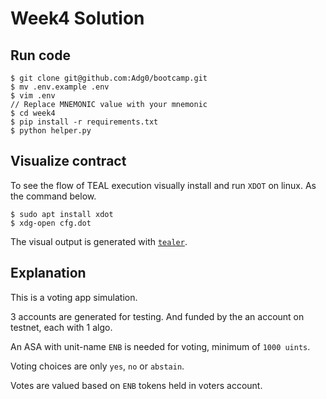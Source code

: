 # Week4 Solution

## Run code

```console
$ git clone git@github.com:Adg0/bootcamp.git
$ mv .env.example .env
$ vim .env
// Replace MNEMONIC value with your mnemonic
$ cd week4
$ pip install -r requirements.txt
$ python helper.py
```

## Visualize contract

To see the flow of TEAL execution visually install and run `XDOT` on linux. As the command below.

```console
$ sudo apt install xdot
$ xdg-open cfg.dot
```

The visual output is generated with [`tealer`](https://github.com/crytic/tealer).

## Explanation

This is a voting app simulation.

3 accounts are generated for testing. And funded by the an account on testnet, each with 1 algo.

An ASA with unit-name `ENB` is needed for voting, minimum of `1000 uints`.

Voting choices are only `yes`, `no` or `abstain`.

Votes are valued based on `ENB` tokens held in voters account.
